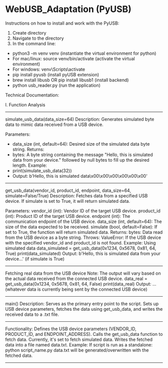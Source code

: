 # WebUSB_Adaptation (PyUSB)

Instructions on how to install and work with the PyUSB:

1. Create directory
2. Navigate to the directory
3. In the command line:
* python3 -m venv venv (instantiate the virtual environment for python)
* For mac/linux: source venv/bin/activate (activate the virtual environment)
* For windows: venv\Scripts\activate
* pip install pyusb (install pyUSB extension)
* brew install libusb OR pip install libusb1 (install backend)
* python usb_reader.py (run the application)

Technical Documentation:

I. Function Analysis
******************************
simulate_usb_data(data_size=64)
Description:
Generates simulated byte data to mimic data received from a USB device.

Parameters:
* data_size (int, default=64): Desired size of the simulated data byte string.
Returns:
* bytes: A byte string containing the message "Hello, this is simulated data from your device." followed by null bytes to fill up the desired length.
Example:
* print(simulate_usb_data(32))
* Output: b'Hello, this is simulated data\x00\x00\x00\x00\x00\x00'
*****************************
get_usb_data(vendor_id, product_id, endpoint, data_size=64, simulate=False/True)
Description:
Fetches data from a specified USB device. If simulate is set to True, it will return simulated data.

Parameters:
vendor_id (int): Vendor ID of the target USB device.
product_id (int): Product ID of the target USB device.
endpoint (int): The communication endpoint of the USB device.
data_size (int, default=64): The size of the data expected to be received.
simulate (bool, default=False): If set to True, the function will return simulated data.
Returns:
bytes: Data read from the USB device as a byte string.
Throws:
ValueError: If the USB device with the specified vendor_id and product_id is not found.
Example:
Using simulated data
data_simulated = get_usb_data(0x1234, 0x5678, 0x81, 64, True)
print(data_simulated)
Output: b'Hello, this is simulated data from your device...' (if simulate is True)
*********************************************
Fetching real data from the USB device
Note: The output will vary based on the actual data received from the connected USB device.
data_real = get_usb_data(0x1234, 0x5678, 0x81, 64, False)
print(data_real)
Output: ... (whatever data is currently being sent by the connected USB device)
**********************************************
main()
Description:
Serves as the primary entry point to the script. Sets up USB device parameters, fetches the data using get_usb_data, and writes the received data to a .txt file.
********************************************
Functionality:
Defines the USB device parameters (VENDOR_ID, PRODUCT_ID, and ENDPOINT_ADDRESS).
Calls the get_usb_data function to fetch data. Currently, it's set to fetch simulated data.
Writes the fetched data into a file named data.txt.
Example:
If script is run as a standalone:
python script_name.py
data.txt will be generated/overwritten with the fetched data.
************************************************






